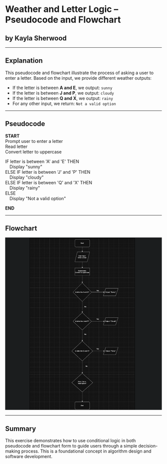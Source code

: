 # Weather and Letter Logic – Pseudocode and Flowchart

## by Kayla Sherwood

---

## Explanation

This pseudocode and flowchart illustrate the process of asking a user to enter a letter. Based on the input, we provide different weather outputs:

- If the letter is between **A and E**, we output: `sunny`  
- If the letter is between **J and P**, we output: `cloudy`  
- If the letter is between **Q and X**, we output: `rainy`  
- For any other input, we return: `Not a valid option`  

---

## Pseudocode

**START**  
Prompt user to enter a letter  
Read letter  
Convert letter to uppercase  

IF letter is between 'A' and 'E' THEN  
 Display "sunny"  
ELSE IF letter is between 'J' and 'P' THEN  
 Display "cloudy"  
ELSE IF letter is between 'Q' and 'X' THEN  
 Display "rainy"  
ELSE  
 Display "Not a valid option"  

**END**

---

## Flowchart

![Flowchart of weather letter logic](images/flowchart.png)

---

## Summary

This exercise demonstrates how to use conditional logic in both pseudocode and flowchart form to guide users through a simple decision-making process. This is a foundational concept in algorithm design and software development.
